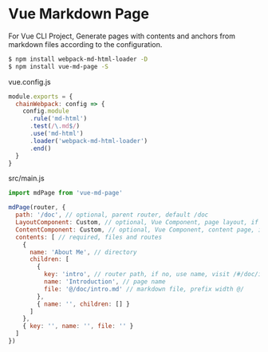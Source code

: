 # Vue Markdown Page

For Vue CLI Project, Generate pages with contents and anchors from markdown files according to the configuration.

```bash
$ npm install webpack-md-html-loader -D
$ npm install vue-md-page -S
```

vue.config.js
```js
module.exports = {
  chainWebpack: config => {
    config.module
      .rule('md-html')
      .test(/\.md$/)
      .use('md-html')
      .loader('webpack-md-html-loader')
      .end()
  }
}
```

src/main.js
```js
import mdPage from 'vue-md-page'

mdPage(router, {
  path: '/doc', // optional, parent router, default /doc
  LayoutComponent: Custom, // optional, Vue Component, page layout, if no, use default
  ContentComponent: Custom, // optional, Vue Component, content page, if no, use default
  contents: [ // required, files and routes
    {
      name: 'About Me', // directory
      children: [
        {
          key: 'intro', // router path, if no, use name, visit /#/doc/intro
          name: 'Introduction', // page name
          file: '@/doc/intro.md' // markdown file, prefix width @/
        },
        { name: '', children: [] }
      ]
    },
    { key: '', name: '', file: '' }
  ]
})
```